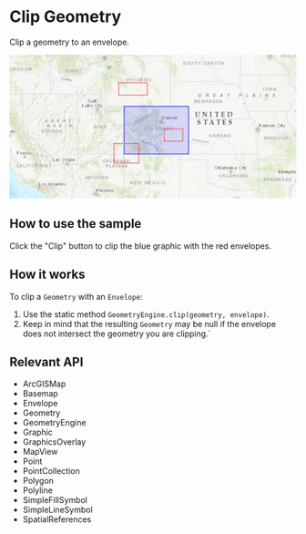# Clip Geometry

Clip a geometry to an envelope.

<img src="ClipGeometry.gif"/>

## How to use the sample

Click the "Clip" button to clip the blue graphic with the red envelopes.

## How it works

To clip a `Geometry` with an `Envelope`:


  1. Use the static method `GeometryEngine.clip(geometry, envelope)`.
  2. Keep in mind that the resulting `Geometry` may be null if the envelope does not intersect the 
  geometry you are clipping.`


## Relevant API


  * ArcGISMap
  * Basemap
  * Envelope
  * Geometry
  * GeometryEngine
  * Graphic
  * GraphicsOverlay
  * MapView
  * Point
  * PointCollection
  * Polygon
  * Polyline
  * SimpleFillSymbol
  * SimpleLineSymbol
  * SpatialReferences


